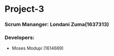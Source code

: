 # Project-3

### Scrum Mananger: Londani Zuma(1637313)
### Developers:
  * Moses Modupi (1614669)
  
